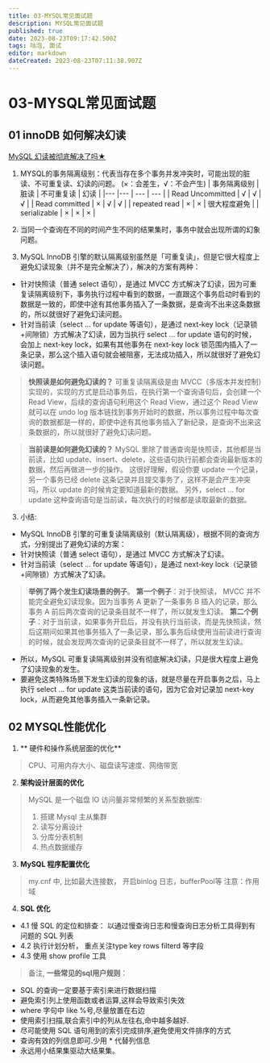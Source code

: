 ```yaml
---
title: 03-MYSQL常见面试题
description: MYSQL常见面试题
published: true
date: 2023-08-23T09:17:42.500Z
tags: 咕泡, 面试
editor: markdown
dateCreated: 2023-08-23T07:11:38.907Z
---
```


# 03-MYSQL常见面试题

## 01 innoDB 如何解决幻读
[MySQL 幻读被彻底解决了吗★](https://blog.csdn.net/m0_71777195/article/details/126968432)
1. MYSQL的事务隔离级别：代表当存在多个事务并发冲突时，可能出现的脏读、不可重复读、幻读的问题。 (×：会差生，√：不会产生)
  | 事务隔离级别        | 脏读 |  不可重复读 | 幻读 | 
  |---                |---  | ---        | --- |
  | Read Uncommitted  |   √ |    √       | √   |
  | Read committed    |   × |    √       |  √  |
  | repeated read     |  ×  |    ×       |  很大程度避免  |
  | serializable      |   × |    ×       |  × |
  
2. 当同一个查询在不同的时间产生不同的结果集时，事务中就会出现所谓的幻象问题。
3. MySQL InnoDB 引擎的默认隔离级别虽然是「可重复读」，但是它很大程度上避免幻读现象（并不是完全解决了），解决的方案有两种：
  - 针对快照读（普通 select 语句），是通过 MVCC 方式解决了幻读，因为可重复读隔离级别下，事务执行过程中看到的数据，一直跟这个事务启动时看到的数据是一致的，即使中途有其他事务插入了一条数据，是查询不出来这条数据的，所以就很好了避免幻读问题。
   - 针对当前读（select ... for update 等语句），是通过 next-key lock（记录锁+间隙锁）方式解决了幻读，因为当执行 select ... for update 语句的时候，会加上 next-key lock，如果有其他事务在 next-key lock 锁范围内插入了一条记录，那么这个插入语句就会被阻塞，无法成功插入，所以就很好了避免幻读问题。

> **快照读是如何避免幻读的？**
> 可重复读隔离级是由 MVCC（多版本并发控制）实现的，实现的方式是启动事务后，在执行第一个查询语句后，会创建一个 Read View，后续的查询语句利用这个 Read View，通过这个  Read View 就可以在 undo log 版本链找到事务开始时的数据，所以事务过程中每次查询的数据都是一样的，即使中途有其他事务插入了新纪录，是查询不出来这条数据的，所以就很好了避免幻读问题。

> **当前读是如何避免幻读的？**
> MySQL 里除了普通查询是快照读，其他都是当前读，比如 update、insert、delete，这些语句执行前都会查询最新版本的数据，然后再做进一步的操作。
这很好理解，假设你要 update 一个记录，另一个事务已经 delete 这条记录并且提交事务了，这样不是会产生冲突吗，所以 update 的时候肯定要知道最新的数据。
另外，select ... for update 这种查询语句是当前读，每次执行的时候都是读取最新的数据。


3. 小结:
 - MySQL InnoDB 引擎的可重复读隔离级别（默认隔离级），根据不同的查询方式，分别提出了避免幻读的方案：
  - 针对快照读（普通 select 语句），是通过 MVCC 方式解决了幻读。
 - 针对当前读（select ... for update 等语句），是通过 next-key lock（记录锁+间隙锁）方式解决了幻读。
> **举例了两个发生幻读场景的例子**。
> **第一个例子**：对于快照读， MVCC 并不能完全避免幻读现象。因为当事务 A 更新了一条事务 B 插入的记录，那么事务 A 前后两次查询的记录条目就不一样了，所以就发生幻读。
**第二个例子**：对于当前读，如果事务开启后，并没有执行当前读，而是先快照读，然后这期间如果其他事务插入了一条记录，那么事务后续使用当前读进行查询的时候，就会发现两次查询的记录条目就不一样了，所以就发生幻读。
- 所以，MySQL 可重复读隔离级别并没有彻底解决幻读，只是很大程度上避免了幻读现象的发生。
- 要避免这类特殊场景下发生幻读的现象的话，就是尽量在开启事务之后，马上执行 select ... for update 这类当前读的语句，因为它会对记录加 next-key lock，从而避免其他事务插入一条新记录。

## 02 MYSQL性能优化
1. ** 硬件和操作系统层面的优化**
>  CPU、可用内存大小、磁盘读写速度、网络带宽
2. **架构设计层面的优化**
> MySQL 是一个磁盘 IO 访问量非常频繁的关系型数据库:
> 1. 搭建 Mysql 主从集群
> 2. 读写分离设计
> 3. 分库分表机制
> 4. 热点数据缓存
3.  **MySQL 程序配置优化**
>  my.cnf 中, 比如最大连接数， 开启binlog 日志，bufferPool等
>  注意：作用域
4.  **SQL 优化**
  - 4.1 慢 SQL 的定位和排查： 以通过慢查询日志和慢查询日志分析工具得到有问题的 SQL 列表
  - 4.2 执行计划分析， 重点关注type key rows filterd 等字段
  - 4.3 使用 show profile 工具
  
> 备注, **一些常见的sql用户规则**： 
- SQL 的查询一定要基于索引来进行数据扫描
- 避免索引列上使用函数或者运算,这样会导致索引失效
- where 字句中 like %号,尽量放置在右边
- 使用索引扫描,联合索引中的列从左往右,命中越多越好.
- 尽可能使用 SQL 语句用到的索引完成排序,避免使用文件排序的方式
- 查询有效的列信息即可.少用 * 代替列信息
- 永远用小结果集驱动大结果集。
